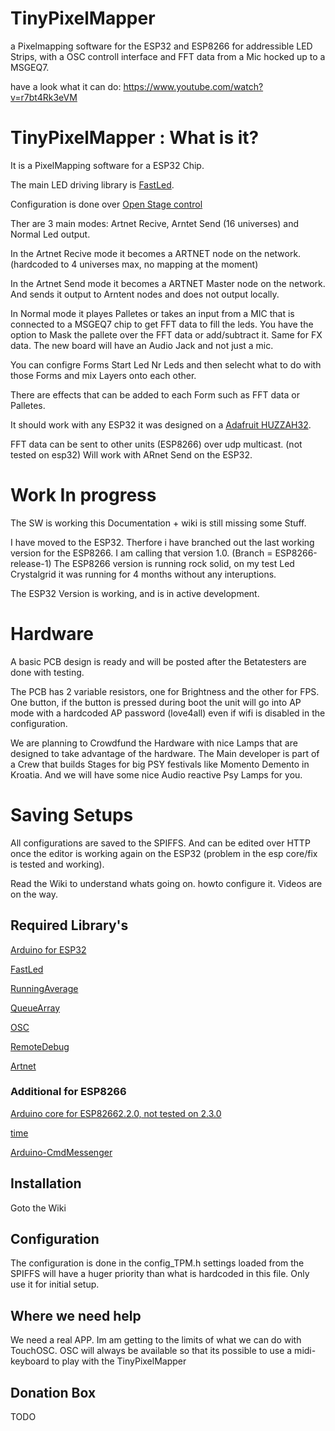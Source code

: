 # TinyPixelMapper
a Pixelmapping software for the ESP32 and ESP8266 for addressible LED Strips, with a OSC controll interface and FFT data from a Mic hocked up to a MSGEQ7.

have a look what it can do: https://www.youtube.com/watch?v=r7bt4Rk3eVM  

# TinyPixelMapper : What is it?
It is a PixelMapping software for a ESP32 Chip.

The main LED driving library is [FastLed](https://github.com/FastLED/FastLED).

Configuration is done over [Open Stage control](https://github.com/jean-emmanuel/open-stage-control/releases)

Ther are 3 main modes: Artnet Recive, Arntet Send (16 universes) and Normal Led output.

In the Artnet Recive mode it becomes a ARTNET node on the network. (hardcoded to 4 universes max, no mapping at the moment)

In the Artnet Send mode it becomes a ARTNET Master node on the network. And sends it output to Arntent nodes and does not output locally. 

In Normal mode it playes Palletes or takes an input from a MIC that is connected to a MSGEQ7 chip to get FFT data to fill the leds. You have the option to Mask the pallete over the FFT data or add/subtract it. Same for FX data. The new board will have an Audio Jack and not just a mic.

You can configre Forms Start Led Nr Leds and then selecht what to do with those Forms and mix Layers onto each other.

There are effects that can be added to each Form such as FFT data or Palletes.

It should work with any ESP32 it was designed on a [Adafruit HUZZAH32](https://www.adafruit.com/product/3405).

FFT data can be sent to other units (ESP8266) over udp multicast. (not tested on esp32) Will work with ARnet Send on the ESP32.

# Work In progress 
The SW is working this Documentation + wiki is still missing some Stuff.

I have moved to the ESP32. Therfore i have branched out the last working version for the ESP8266. I am calling that version 1.0. (Branch = ESP8266-release-1) The ESP8266 version is running rock solid, on my test Led Crystalgrid it was running for 4 months without any interuptions.

The ESP32 Version is working, and is in active development.

# Hardware
A basic PCB design is ready and will be posted after the Betatesters are done with testing. 

The PCB has 2 variable resistors, one for Brightness and the other for FPS. One button, if the button is pressed during boot the unit will go into AP mode with a hardcoded AP password (love4all) even if wifi is disabled in the configuration.

We are planning to Crowdfund the Hardware with nice Lamps that are designed to take advantage of the hardware. The Main developer is part of a Crew that builds Stages for big PSY festivals like Momento Demento in Kroatia. And we will have some nice Audio reactive Psy Lamps for you. 

# Saving Setups
All configurations are saved to the SPIFFS. And can be edited over HTTP once the editor is working again on the ESP32 (problem in the esp core/fix is tested and working).

Read the Wiki to understand whats going on. howto configure it. 
Videos are on the way. 


## Required Library's
[Arduino for ESP32](https://github.com/espressif/arduino-esp32)

[FastLed](https://github.com/FastLED/FastLED)

[RunningAverage](https://github.com/RobTillaart/Arduino/tree/master/libraries/RunningAverage)

[QueueArray](http://playground.arduino.cc/Code/QueueArray)

[OSC](https://github.com/CNMAT/OSC)

[RemoteDebug](https://github.com/JoaoLopesF/RemoteDebug)

[Artnet](https://github.com/natcl/Artnet)


### Additional for ESP8266
[Arduino core for ESP82662.2.0, not tested on 2.3.0](http://arduino.esp8266.com/stable/package_esp8266com_index.json)

[time](http://playground.arduino.cc/Code/Time)

[Arduino-CmdMessenger](https://github.com/thijse/Arduino-CmdMessenger)



## Installation 
Goto the Wiki

## Configuration
The configuration is done in the config_TPM.h settings loaded from the SPIFFS will have a huger priority than what is hardcoded in this file. Only use it for initial setup.


## Where we need help
We need a real APP. Im am getting to the limits of what we can do with TouchOSC. OSC will always be available so that its possible to use a midi-keyboard to play with the TinyPixelMapper



## Donation Box
TODO
